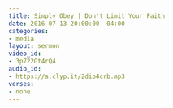 ```yaml
---
title: Simply Obey | Don't Limit Your Faith
date: 2016-07-13 20:00:00 -04:00
categories:
- media
layout: sermon
video_id:
- 3p722Gt4rQ4
audio_id:
- https://a.clyp.it/2dip4crb.mp3
verses:
- none
---
```


